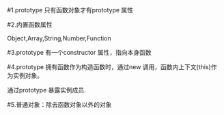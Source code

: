 #1.prototype 只有函数对象才有prototype 属性

#2.内置函数属性

Object,Array,String,Number,Function

#3.prototype 有一个constructor 属性，指向本身函数

#4.prototype 拥有函数作为构造函数时，通过new 调用，函数内上下文(this)作为实例对象。

通过prototype 暴露实例成员.


#5.普通对象：除去函数对象以外的对象
